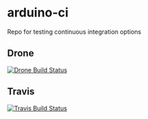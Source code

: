 # arduino-ci

Repo for testing continuous integration options

## Drone

[![Drone Build Status](https://drone.io/github.com/andrewpmiller/arduino-ci/status.png)](https://drone.io/github.com/andrewpmiller/arduino-ci/latest)

## Travis

[![Travis Build Status](https://travis-ci.org/andrewpmiller/arduino-ci.svg?branch=master)](https://travis-ci.org/andrewpmiller/arduino-ci)
